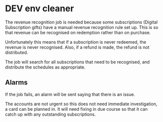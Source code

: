 # DEV env cleaner

The revenue recognition job is needed because some subscriptions (Digital Subscription gifts)
have a manual revenue recognition rule set up.  This is so that revenue can be recognised
on redemption rather than on purchase.

Unfortunately this means that if a subscription is never redeemed, the revenue is never recognised.
Also, if a refund is made, the refund is not distributed.

The job will search for all subscriptions that need to be recognised, and distribute the schedules
as appropriate.

## Alarms

If the job fails, an alarm will be sent saying that there is an issue.

The accounts are not urgent so this does not need immediate investigation, a card can be planned in.
It will need fixing in due course so that it can catch up with any outstanding subscriptions.
